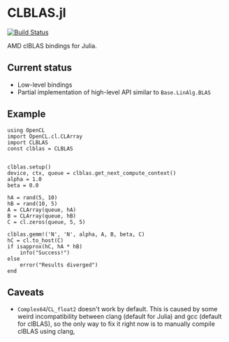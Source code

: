CLBLAS.jl
============

[![Build Status](https://travis-ci.org/JuliaGPU/CLBLAS.jl.svg)](https://travis-ci.org/JuliaGPU/CLBLAS.jl)

AMD clBLAS bindings for Julia.

## Current status

 * Low-level bindings
 * Partial implementation of high-level API similar to `Base.LinAlg.BLAS`

## Example

```
using OpenCL
import OpenCL.cl.CLArray
import CLBLAS
const clblas = CLBLAS


clblas.setup()
device, ctx, queue = clblas.get_next_compute_context()
alpha = 1.0
beta = 0.0

hA = rand(5, 10)
hB = rand(10, 5)
A = CLArray(queue, hA)
B = CLArray(queue, hB)
C = cl.zeros(queue, 5, 5)

clblas.gemm!('N', 'N', alpha, A, B, beta, C)
hC = cl.to_host(C)
if isapprox(hC, hA * hB)
    info("Success!")
else
    error("Results diverged")
end
```

## Caveats

 * `Complex64`/`CL_float2` doesn't work by default. This is caused by some weird incompatibility between clang (default for Julia) and gcc (default for clBLAS), so the only way to fix it right now is to manually compile clBLAS using clang,

